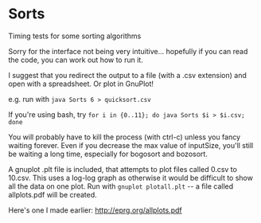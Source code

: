Sorts
=====

Timing tests for some sorting algorithms

Sorry for the interface not being very intuitive... hopefully if you can read
the code, you can work out how to run it.

I suggest that you redirect the output to a file (with a .csv extension) and
open with a spreadsheet. Or plot in GnuPlot! 

e.g. run with `java Sorts 6 > quicksort.csv`

If you're using bash, try `for i in {0..11}; do java Sorts $i > $i.csv; done`

You will probably have to kill the process (with ctrl-c) unless you fancy
waiting forever. Even if you decrease the max value of inputSize, you'll
still be waiting a long time, especially for bogosort and bozosort.

A gnuplot .plt file is included, that attempts to plot files called 0.csv
to 10.csv. This uses a log-log graph as otherwise it would be difficult to
show all the data on one plot. Run with `gnuplot plotall.plt` -- a file called
allplots.pdf will be created.

Here's one I made earlier: http://eprg.org/allplots.pdf

